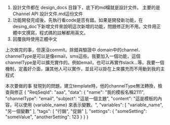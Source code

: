 1. 設計文件都在 design_docs 目錄下，底下的md檔就是設計文件。 主要的是Channel API 設計文件.md這份文件
2. 功能開發完成後，先執行看code是否有錯。如果是開發新功能，在desing_doc下新增文件來說明這次新增的功能，問題修正則不用。文件用正體中文撰寫，程式碼的註解都用英文。
3. 回覆我時使用正體中文

上次做完的事，但還沒commit。除錯與驗證中
domain中的channel．channelType是可以是像email，sms這些。我要加入一個功能，這個channelType是可以擴充實作的。例如email，也可以再實作slack...等。我要一個機制，定義好介面，讓其他人可以實作，並且可以掛在上來擴充而不用動到我的主程式

本次要做的事
發現到的問題，建立template時，他的channelType無法轉換，檢查與修正
{
  "ReqSeqId": "aaa",
  "data": {
    "name": "我的模板名稱2111",
    "channelType": "email",
    "subject": "這是一個主題",
    "content": "這是模板的內容，可以使用 {variable_name} 來表示變數。",
    "variables": [
      "variable_name",
      "另一個變數"
    ],
    "tags": [
      "行銷",
      "促銷"
    ],
    "settings": {
      "someSetting": "someValue",
      "anotherSetting": 123
    }
  }
}